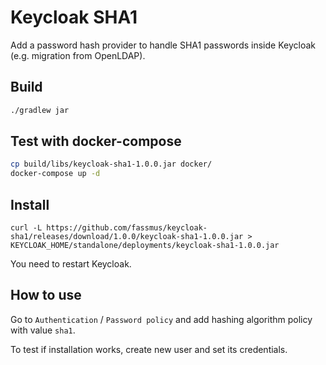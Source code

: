 # Keycloak SHA1

Add a password hash provider to handle SHA1 passwords inside Keycloak (e.g. migration from OpenLDAP).

## Build
```bash
./gradlew jar
```

## Test with docker-compose
```bash
cp build/libs/keycloak-sha1-1.0.0.jar docker/
docker-compose up -d
```

## Install
```
curl -L https://github.com/fassmus/keycloak-sha1/releases/download/1.0.0/keycloak-sha1-1.0.0.jar > KEYCLOAK_HOME/standalone/deployments/keycloak-sha1-1.0.0.jar
```
You need to restart Keycloak.

## How to use
Go to `Authentication` / `Password policy` and add hashing algorithm policy with value `sha1`.

To test if installation works, create new user and set its credentials.

